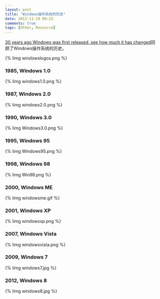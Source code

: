 ```yaml
---
layout: post
title: "Windows操作系统的历史"
date: 2013-11-19 09:23
comments: true
tags: [Other, Resource]
---
```


[30 years ago Windows was first released, see how much it has changed](http://winsource.com/2013/11/12/windows-through-the-years/)回顾了Windows操作系统的历史。

{% limg windowslogos.png %}


### 1985, Windows 1.0
{% limg windows1.0.png %}

### 1987, Windows 2.0
{% limg windows2.0.png %}


### 1990, Windows 3.0
{% limg Windows3.0.png %}


### 1995, Windows 95
{% limg Windows95.png %}


### 1998, Windows 98
{% limg Win98.png %}


### 2000, Windows ME
{% limg windowsme.gif %}


### 2001, Windows XP
{% limg windowsxp.png %}

### 2007, Windows Vista
{% limg windowsvista.png %}

### 2009, Windows 7
{% limg windows7.jpg %}

### 2012, Windows 8
{% limg windows8.jpg %}
